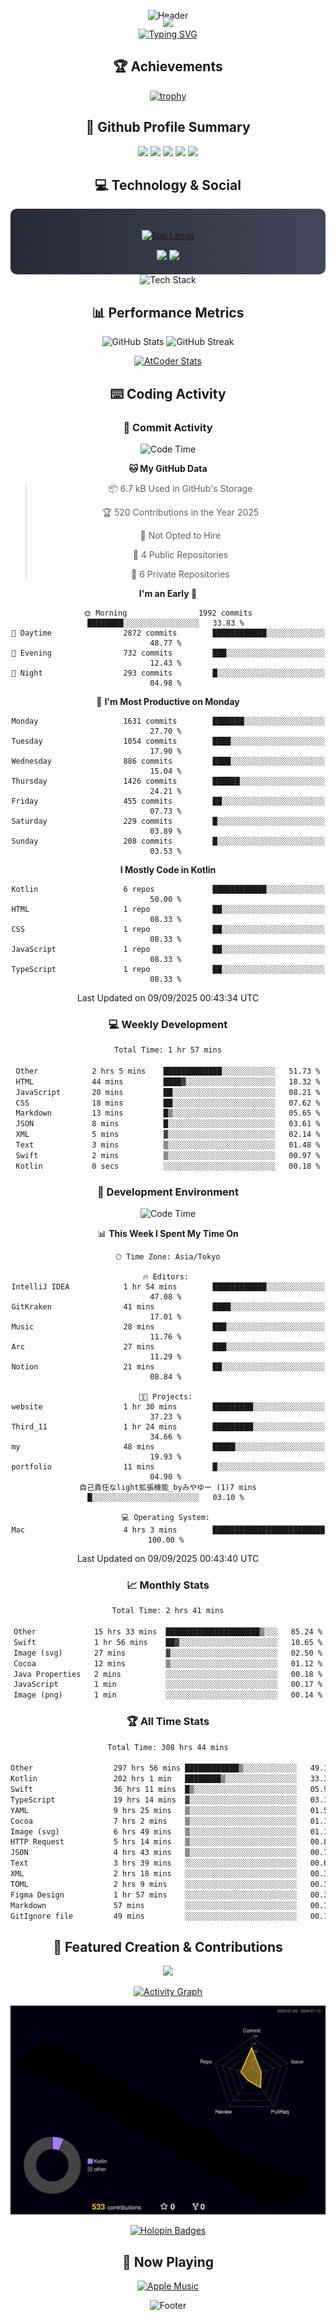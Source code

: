 <div align="center">
  
![Header](https://capsule-render.vercel.app/api?type=waving&color=gradient&customColorList=12&height=300&section=header&text=Welcome%20to%20Batapii's%20Universe&fontSize=50&animation=fadeIn&fontAlignY=40&desc=Android%20Developer%20|%20Kotlin%20LOVE%20)

<div style="margin-top: -20px;">
  <img src="https://readme-typing-svg.herokuapp.com/?lines=Crafting+Android+Experiences;Building+Tomorrow's+Apps+Today;Always+Learning,+Always+Growing&font=Fira%20Code&center=true&width=440&height=45&color=f75c7e&vCenter=true&size=22&pause=1000">
</div>

<a href="https://git.io/typing-svg">
  <img src="https://readme-typing-svg.demolab.com?font=Fira+Code&weight=600&size=28&duration=4000&pause=1000&center=true&vCenter=true&width=800&lines=Hey+there!+I'm+Batapii+%F0%9F%91%8B;Android+Developer+from+Japan+%F0%9F%87%AF%F0%9F%87%B5" alt="Typing SVG" />
</a>

## 🏆 Achievements

[![trophy](https://github-profile-trophy.vercel.app/?username=batapii&theme=onestar&no-frame=true&no-bg=true&column=8&rank=SECRET,SSS,SS,S,AAA,AA,A,B,C,?&margin-w=10&margin-h=10)](https://github.com/ryo-ma/github-profile-trophy)

## 🎯 Github Profile Summary

<div align="center">
  <img src="http://github-profile-summary-cards.vercel.app/api/cards/profile-details?username=batapii&theme=radical" />
  <img src="http://github-profile-summary-cards.vercel.app/api/cards/repos-per-language?username=batapii&theme=radical" />
  <img src="http://github-profile-summary-cards.vercel.app/api/cards/most-commit-language?username=batapii&theme=radical" />
  <img src="http://github-profile-summary-cards.vercel.app/api/cards/stats?username=batapii&theme=radical" />
  <img src="http://github-profile-summary-cards.vercel.app/api/cards/productive-time?username=batapii&theme=radical" />
</div>

## 💻 Technology & Social

<div align="center" style="background: linear-gradient(to right, #282A36, #44475A); padding: 20px; border-radius: 10px;">

[![Top Langs](https://github-readme-stats.vercel.app/api/top-langs/?username=batapii
)](https://github.com/anuraghazra/github-readme-stats)

<div style="margin-top: 15px">
<a href="https://github.com/batapii"><img src="https://img.shields.io/github/followers/batapii?style=for-the-badge&logo=github&label=Follow&color=ff6e96&labelColor=282A36"/></a>
<a href="https://twitter.com/batapii3939"><img src="https://img.shields.io/twitter/follow/batapii?style=for-the-badge&logo=twitter&color=1DA1F2&labelColor=282A36&label= Twitter"/></a>
</div>

</div>

<div align="center">
<img src="https://github-readme-tech-stack.vercel.app/api/cards?title=Tech+Stack&align=center&titleAlign=center&fontSize=20&lineHeight=10&lineCount=4&theme=github_dark&width=800&bg=%230D1117&badge=%23161B22&border=%2321262D&titleColor=%2358A6FF&line1=kotlin%2Ckotlin%2C0095D5%3Bandroid%2Candroid%2C00ff00%3Bjetpackcompose%2Cjetpack%2C4285F4%3B&line2=swift%2Cswift%2CFA7343%3Bfirebase%2Cfirebase%2CFFCA28%3Bgithub%2Cgithub%2C181717%3B&line3=typescript%2Ctypescript%2C3178C6%3Bgraphql%2Cgraphql%2CE10098%3Bsupabase%2Csupabase%2C3FCF8E%3B&line4=gradle%2Cgradle%2C02303A%3Bgitkraken%2Cgitkraken%2C179287%3Bpostman%2Cpostman%2CFF6C37%3B" alt="Tech Stack" />
</div>



## 📊 Performance Metrics

<div align="center">

![GitHub Stats](https://github-readme-stats.vercel.app/api?username=batapii&show_icons=true&theme=radical&hide_border=true&bg_color=0D1117)
![GitHub Streak](https://github-readme-streak-stats.herokuapp.com/?user=batapii&theme=radical&hide_border=true&background=0D1117)

[![AtCoder Stats](https://atcoder-readme-stats.vercel.app/stats/batapii3939?theme=dark&show_history=5&width=495)](https://github.com/iwbc-mzk/atcoder-readme-stats)

</div>

## ⌨️ Coding Activity

### 🌟 Commit Activity
<!--START_SECTION:commit-stats-->
![Code Time](http://img.shields.io/badge/Code%20Time-611%20hrs%203%20mins-blue)

**🐱 My GitHub Data** 

> 📦 6.7 kB Used in GitHub's Storage 
 > 
> 🏆 520 Contributions in the Year 2025
 > 
> 🚫 Not Opted to Hire
 > 
> 📜 4 Public Repositories 
 > 
> 🔑 6 Private Repositories 
 > 
**I'm an Early 🐤** 

```text
🌞 Morning                1992 commits        ████████░░░░░░░░░░░░░░░░░   33.83 % 
🌆 Daytime                2872 commits        ████████████░░░░░░░░░░░░░   48.77 % 
🌃 Evening                732 commits         ███░░░░░░░░░░░░░░░░░░░░░░   12.43 % 
🌙 Night                  293 commits         █░░░░░░░░░░░░░░░░░░░░░░░░   04.98 % 
```
📅 **I'm Most Productive on Monday** 

```text
Monday                   1631 commits        ███████░░░░░░░░░░░░░░░░░░   27.70 % 
Tuesday                  1054 commits        ████░░░░░░░░░░░░░░░░░░░░░   17.90 % 
Wednesday                886 commits         ████░░░░░░░░░░░░░░░░░░░░░   15.04 % 
Thursday                 1426 commits        ██████░░░░░░░░░░░░░░░░░░░   24.21 % 
Friday                   455 commits         ██░░░░░░░░░░░░░░░░░░░░░░░   07.73 % 
Saturday                 229 commits         █░░░░░░░░░░░░░░░░░░░░░░░░   03.89 % 
Sunday                   208 commits         █░░░░░░░░░░░░░░░░░░░░░░░░   03.53 % 
```


**I Mostly Code in Kotlin** 

```text
Kotlin                   6 repos             ████████████░░░░░░░░░░░░░   50.00 % 
HTML                     1 repo              ██░░░░░░░░░░░░░░░░░░░░░░░   08.33 % 
CSS                      1 repo              ██░░░░░░░░░░░░░░░░░░░░░░░   08.33 % 
JavaScript               1 repo              ██░░░░░░░░░░░░░░░░░░░░░░░   08.33 % 
TypeScript               1 repo              ██░░░░░░░░░░░░░░░░░░░░░░░   08.33 % 
```




 Last Updated on 09/09/2025 00:43:34 UTC
<!--END_SECTION:commit-stats-->

### 💻 Weekly Development
<!--START_SECTION:wakatime-->

```txt
Total Time: 1 hr 57 mins

Other            2 hrs 5 mins    █████████████░░░░░░░░░░░░   51.73 %
HTML             44 mins         ████▓░░░░░░░░░░░░░░░░░░░░   18.32 %
JavaScript       20 mins         ██░░░░░░░░░░░░░░░░░░░░░░░   08.21 %
CSS              18 mins         ██░░░░░░░░░░░░░░░░░░░░░░░   07.62 %
Markdown         13 mins         █▒░░░░░░░░░░░░░░░░░░░░░░░   05.65 %
JSON             8 mins          █░░░░░░░░░░░░░░░░░░░░░░░░   03.61 %
XML              5 mins          ▓░░░░░░░░░░░░░░░░░░░░░░░░   02.14 %
Text             3 mins          ▒░░░░░░░░░░░░░░░░░░░░░░░░   01.48 %
Swift            2 mins          ▒░░░░░░░░░░░░░░░░░░░░░░░░   00.97 %
Kotlin           0 secs          ░░░░░░░░░░░░░░░░░░░░░░░░░   00.18 %
```

<!--END_SECTION:wakatime-->

### 🔨 Development Environment
<!--START_SECTION:dev-stats-->
![Code Time](http://img.shields.io/badge/Code%20Time-611%20hrs%203%20mins-blue)

📊 **This Week I Spent My Time On** 

```text
🕑︎ Time Zone: Asia/Tokyo

🔥 Editors: 
IntelliJ IDEA            1 hr 54 mins        ████████████░░░░░░░░░░░░░   47.08 % 
GitKraken                41 mins             ████░░░░░░░░░░░░░░░░░░░░░   17.01 % 
Music                    28 mins             ███░░░░░░░░░░░░░░░░░░░░░░   11.76 % 
Arc                      27 mins             ███░░░░░░░░░░░░░░░░░░░░░░   11.29 % 
Notion                   21 mins             ██░░░░░░░░░░░░░░░░░░░░░░░   08.84 % 

🐱‍💻 Projects: 
website                  1 hr 30 mins        █████████░░░░░░░░░░░░░░░░   37.23 % 
Third_11                 1 hr 24 mins        █████████░░░░░░░░░░░░░░░░   34.66 % 
my                       48 mins             █████░░░░░░░░░░░░░░░░░░░░   19.93 % 
portfolio                11 mins             █░░░░░░░░░░░░░░░░░░░░░░░░   04.90 % 
自己責任なlight拡張機能_byみやゆー (1)7 mins              █░░░░░░░░░░░░░░░░░░░░░░░░   03.10 % 

💻 Operating System: 
Mac                      4 hrs 3 mins        █████████████████████████   100.00 % 
```


 Last Updated on 09/09/2025 00:43:40 UTC
<!--END_SECTION:dev-stats-->

### 📈 Monthly Stats
<!--START_SECTION:wakamonth-->

```txt
Total Time: 2 hrs 41 mins

Other             15 hrs 33 mins  █████████████████████▒░░░   85.24 %
Swift             1 hr 56 mins    ██▓░░░░░░░░░░░░░░░░░░░░░░   10.65 %
Image (svg)       27 mins         ▓░░░░░░░░░░░░░░░░░░░░░░░░   02.50 %
Cocoa             12 mins         ▒░░░░░░░░░░░░░░░░░░░░░░░░   01.12 %
Java Properties   2 mins          ░░░░░░░░░░░░░░░░░░░░░░░░░   00.18 %
JavaScript        1 min           ░░░░░░░░░░░░░░░░░░░░░░░░░   00.17 %
Image (png)       1 min           ░░░░░░░░░░░░░░░░░░░░░░░░░   00.14 %
```

<!--END_SECTION:wakamonth-->

### 🏆 All Time Stats
<!--START_SECTION:wakaalltime-->

```txt
Total Time: 308 hrs 44 mins

Other                  297 hrs 56 mins ████████████▒░░░░░░░░░░░░   49.11 %
Kotlin                 202 hrs 1 min   ████████▒░░░░░░░░░░░░░░░░   33.30 %
Swift                  36 hrs 11 mins  █▒░░░░░░░░░░░░░░░░░░░░░░░   05.96 %
TypeScript             19 hrs 14 mins  ▓░░░░░░░░░░░░░░░░░░░░░░░░   03.17 %
YAML                   9 hrs 25 mins   ▒░░░░░░░░░░░░░░░░░░░░░░░░   01.55 %
Cocoa                  7 hrs 2 mins    ▒░░░░░░░░░░░░░░░░░░░░░░░░   01.16 %
Image (svg)            6 hrs 49 mins   ▒░░░░░░░░░░░░░░░░░░░░░░░░   01.13 %
HTTP Request           5 hrs 14 mins   ▒░░░░░░░░░░░░░░░░░░░░░░░░   00.86 %
JSON                   4 hrs 43 mins   ▒░░░░░░░░░░░░░░░░░░░░░░░░   00.78 %
Text                   3 hrs 39 mins   ░░░░░░░░░░░░░░░░░░░░░░░░░   00.60 %
XML                    2 hrs 18 mins   ░░░░░░░░░░░░░░░░░░░░░░░░░   00.38 %
TOML                   2 hrs 9 mins    ░░░░░░░░░░░░░░░░░░░░░░░░░   00.36 %
Figma Design           1 hr 57 mins    ░░░░░░░░░░░░░░░░░░░░░░░░░   00.32 %
Markdown               57 mins         ░░░░░░░░░░░░░░░░░░░░░░░░░   00.16 %
GitIgnore file         49 mins         ░░░░░░░░░░░░░░░░░░░░░░░░░   00.14 %
```

<!--END_SECTION:wakaalltime-->


## 🌟 Featured Creation & Contributions

<div align="center">
  <a href="https://github.com/batapii/ToDoSNS">
    <img src="https://github-readme-stats.vercel.app/api/pin/?username=batapii&repo=ToDoSNS&theme=radical&hide_border=true&bg_color=0D1117" />
  </a>

[![Activity Graph](https://github-readme-activity-graph.vercel.app/graph?username=batapii&custom_title=Contribution%20Graph&hide_border=true&theme=radical&bg_color=0D1117)](https://github.com/ashutosh00710/github-readme-activity-graph)

![3D Contrib](./profile-3d-contrib/profile-night-rainbow.svg)

[![Holopin Badges](https://holopin.me/batapii)](https://holopin.io/@batapii)

</div>

## 🎵 Now Playing

<div align="center">
  
[![Apple Music](https://music-profile.rayriffy.com/theme/dark.svg?uid=001005.6598667d2ffd4a10a4f429edd0ba24c4.1156)](https://github.com/rayriffy/apple-music-github-profile)

</div>

![Footer](https://capsule-render.vercel.app/api?type=waving&color=gradient&customColorList=12&height=100&section=footer)

</div>
